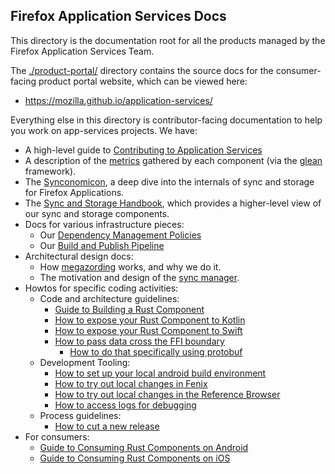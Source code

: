 ## Firefox Application Services Docs

This directory is the documentation root for all the products managed by the
Firefox Application Services Team.

The [./product-portal/](product-portal) directory contains the source docs for
the consumer-facing product portal website, which can be viewed here:

  * https://mozilla.github.io/application-services/
  
Everything else in this directory is contributor-facing documentation to help
you work on app-services projects.  We have:

  * A high-level guide to [Contributing to Application Services](./contributing.md)
  * A description of the [metrics](./metrics/README.md) gathered by each component
    (via the [glean](https://mozilla.github.io/glean/) framework).
  * The [Synconomicon](https://mozilla.github.io/application-services/synconomicon/), a deep dive into the internals of sync and storage for Firefox Applications.
  * The [Sync and Storage Handbook](https://mozilla.github.io/application-services/sync-storage-handbook/index.html), which provides a higher-level view of our sync and storage components.
  * Docs for various infrastructure pieces:
    * Our [Dependency Management Policies](./dependency-management.md)
    * Our [Build and Publish Pipeline](./build-and-publish-pipeline.md)
  * Architectural design docs:
    * How [megazording](./design/megazords.md) works, and why we do it.
    * The motivation and design of the [sync manager](./design/sync-manager.md).
  * Howtos for specific coding activities:
    * Code and architecture guidelines:
      * [Guide to Building a Rust Component](./howtos/building-a-rust-component.md)
      * [How to expose your Rust Component to Kotlin](./howtos/exposing-rust-components-to-kotlin.md)
      * [How to expose your Rust Component to Swift](./howtos/exposing-rust-components-to-swift.md)
      * [How to pass data cross the FFI boundary](./howtos/when-to-use-what-in-the-ffi.md)
        * [How to do that specifically using protobuf](./howtos/passing-protobuf-data-over-ffi.md)
    * Development Tooling:
      * [How to set up your local android build environment](./howtos/setup-android-build-environment.md)
      * [How to try out local changes in Fenix](./howtos/locally-published-components-in-fenix.md)
      * [How to try out local changes in the Reference Browser](./howtos/working-with-reference-browser.md)
      * [How to access logs for debugging](./logging.md)
    * Process guidelines:
      * [How to cut a new release](./howtos/cut-a-new-release.md)
  * For consumers:
    * [Guide to Consuming Rust Components on Android](./howtos/consuming-rust-components-on-android.md)
    * [Guide to Consuming Rust Components on iOS](./howtos/consuming-rust-components-on-ios.md)
